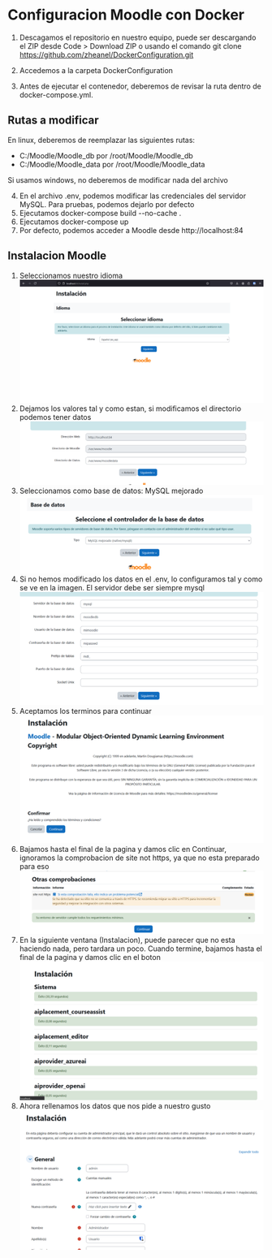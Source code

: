 
# Configuracion Moodle con Docker

1. Descagamos el repositorio en nuestro equipo, puede ser descargando el ZIP desde Code > Download ZIP o usando el comando git clone https://github.com/zheanel/DockerConfiguration.git

2. Accedemos a la carpeta DockerConfiguration
3. Antes de ejecutar el contenedor, deberemos de revisar la ruta dentro de docker-compose.yml.

## Rutas a modificar
En linux, deberemos de reemplazar las siguientes rutas:
- C:/Moodle/Moodle_db por /root/Moodle/Moodle_db
- C:/Moodle/Moodle_data por /root/Moodle/Moodle_data

Si usamos windows, no deberemos de modificar nada del archivo

4. En el archivo .env, podemos modificar las credenciales del servidor MySQL. Para pruebas, podemos dejarlo por defecto
4. Ejecutamos docker-compose build --no-cache .
5. Ejecutamos docker-compose up
6. Por defecto, podemos acceder a Moodle desde http://localhost:84

## Instalacion Moodle
1. Seleccionamos nuestro idioma
![Setup 1](https://github.com/zheanel/DockerConfiguration/blob/main/Moodle/screenshots/setup1.png)
2. Dejamos los valores tal y como estan, si modificamos el directorio podemos tener datos
![Setup 2](https://github.com/zheanel/DockerConfiguration/blob/main/Moodle/screenshots/setup2.png)
3. Seleccionamos como base de datos: MySQL mejorado
![Setup 3](https://github.com/zheanel/DockerConfiguration/blob/main/Moodle/screenshots/setup3.png)
4. Si no hemos modificado los datos en el .env, lo configuramos tal y como se ve en la imagen. El servidor debe ser siempre mysql
![Setup 4](https://github.com/zheanel/DockerConfiguration/blob/main/Moodle/screenshots/setup4.png)
5. Aceptamos los terminos para continuar
![Setup 5](https://github.com/zheanel/DockerConfiguration/blob/main/Moodle/screenshots/setup5.png)
6. Bajamos hasta el final de la pagina y damos clic en Continuar, ignoramos la comprobacion de site not https, ya que no esta preparado para eso
![Setup 6](https://github.com/zheanel/DockerConfiguration/blob/main/Moodle/screenshots/setup6.png)
7. En la siguiente ventana (Instalacion), puede parecer que no esta haciendo nada, pero tardara un poco. Cuando termine, bajamos hasta el final de la pagina y damos clic en el boton
![Setup 7](https://github.com/zheanel/DockerConfiguration/blob/main/Moodle/screenshots/setup7.png)
8. Ahora rellenamos los datos que nos pide a nuestro gusto
![Setup 8](https://github.com/zheanel/DockerConfiguration/blob/main/Moodle/screenshots/setup8.png)


